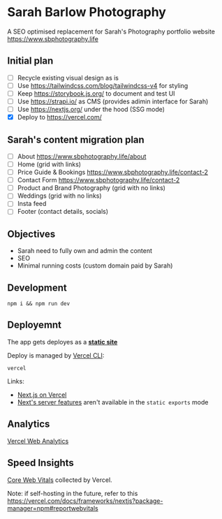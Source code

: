 # Sarah Barlow Photography

A SEO optimised replacement for Sarah's Photography portfolio website https://www.sbphotography.life

## Initial plan

- [ ] Recycle existing visual design as is
- [ ] Use https://tailwindcss.com/blog/tailwindcss-v4 for styling
- [ ] Keep https://storybook.js.org/ to document and test UI
- [ ] Use https://strapi.io/ as CMS (provides adimin interface for Sarah)
- [ ] Use https://nextjs.org/ under the hood (SSG mode)
- [x] Deploy to https://vercel.com/

## Sarah's content migration plan

- [ ] About https://www.sbphotography.life/about
- [ ] Home (grid with links)
- [ ] Price Guide & Bookings https://www.sbphotography.life/contact-2
- [ ] Contact Form https://www.sbphotography.life/contact-2
- [ ] Product and Brand Photography (grid with no links)
- [ ] Weddings (grid with no links)
- [ ] Insta feed
- [ ] Footer (contact details, socials)

## Objectives

- Sarah need to fully own and admin the content
- SEO
- Minimal running costs (custom domain paid by Sarah)

## Development

```
npm i && npm run dev
```

## Deployemnt

The app gets deployes as a [**static site**](https://nextjs.org/docs/app/guides/static-exports)

Deploy is managed by [Vercel CLI](https://vercel.com/docs/cli?package-manager=npm):

```
vercel
```

Links:

- [Next.js on Vercel](https://vercel.com/docs/frameworks/nextjs)
- [Next's server features](https://nextjs.org/docs/app/guides/static-exports#unsupported-features) aren't available in the `static exports` mode

## Analytics

[Vercel Web Analytics](https://vercel.com/docs/analytics)

## Speed Insights

[Core Web Vitals](https://vercel.com/docs/speed-insights#core-web-vitals-explained) collected by Vercel.

Note: if self-hosting in the future, refer to this https://vercel.com/docs/frameworks/nextjs?package-manager=npm#reportwebvitals
